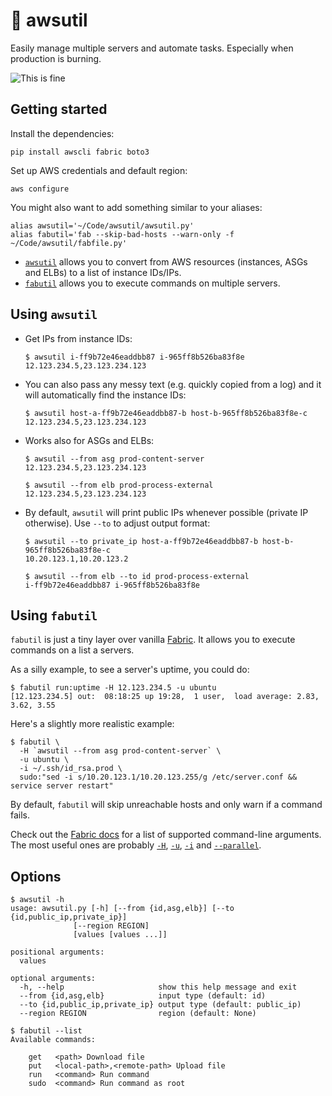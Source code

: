 # 🚒 awsutil

Easily manage multiple servers and automate tasks. Especially when production is burning.

![This is fine](https://i.imgur.com/ck8tvNd.png)

## Getting started

Install the dependencies:

```
pip install awscli fabric boto3
```

Set up AWS credentials and default region:
```
aws configure
```

You might also want to add something similar to your aliases:
```
alias awsutil='~/Code/awsutil/awsutil.py'
alias fabutil='fab --skip-bad-hosts --warn-only -f ~/Code/awsutil/fabfile.py'
```

* [`awsutil`](awsutil.py) allows you to convert from AWS resources (instances, ASGs and ELBs) to a list of instance IDs/IPs.
* [`fabutil`](fabfile.py) allows you to execute commands on multiple servers.

## Using `awsutil`

* Get IPs from instance IDs:

    ```
    $ awsutil i-ff9b72e46eaddbb87 i-965ff8b526ba83f8e
    12.123.234.5,23.123.234.123
    ```

* You can also pass any messy text (e.g. quickly copied from a log) and it will automatically find the instance IDs:

    ```
    $ awsutil host-a-ff9b72e46eaddbb87-b host-b-965ff8b526ba83f8e-c
    12.123.234.5,23.123.234.123
    ```

* Works also for ASGs and ELBs:

    ```
    $ awsutil --from asg prod-content-server
    12.123.234.5,23.123.234.123
    ```

    ```
    $ awsutil --from elb prod-process-external
    12.123.234.5,23.123.234.123
    ```

* By default, `awsutil` will print public IPs whenever possible (private IP otherwise). Use `--to` to adjust output format:

    ```
    $ awsutil --to private_ip host-a-ff9b72e46eaddbb87-b host-b-965ff8b526ba83f8e-c
    10.20.123.1,10.20.123.2
    ```

    ```
    $ awsutil --from elb --to id prod-process-external
    i-ff9b72e46eaddbb87 i-965ff8b526ba83f8e
    ```

## Using `fabutil`

`fabutil` is just a tiny layer over vanilla [Fabric](http://www.fabfile.org). It allows you to execute commands on a list a servers.

As a silly example, to see a server's uptime, you could do:

```
$ fabutil run:uptime -H 12.123.234.5 -u ubuntu
[12.123.234.5] out:  08:18:25 up 19:28,  1 user,  load average: 2.83, 3.62, 3.55
```

Here's a slightly more realistic example:

```
$ fabutil \
  -H `awsutil --from asg prod-content-server` \
  -u ubuntu \
  -i ~/.ssh/id_rsa.prod \
  sudo:"sed -i s/10.20.123.1/10.20.123.255/g /etc/server.conf && service server restart"
```

By default, `fabutil` will skip unreachable hosts and only warn if a command fails.

Check out the [Fabric docs](http://docs.fabfile.org/en/1.14/usage/fab.html) for a list of supported command-line arguments. The most useful ones are probably [`-H`](http://docs.fabfile.org/en/1.14/usage/fab.html#cmdoption-H), [`-u`](http://docs.fabfile.org/en/1.14/usage/fab.html#cmdoption-u), [`-i`](http://docs.fabfile.org/en/1.14/usage/fab.html#cmdoption-i) and [`--parallel`](http://docs.fabfile.org/en/1.14/usage/fab.html#cmdoption-P).

## Options

```
$ awsutil -h                     
usage: awsutil.py [-h] [--from {id,asg,elb}] [--to {id,public_ip,private_ip}]
              [--region REGION]
              [values [values ...]]

positional arguments:
  values

optional arguments:
  -h, --help                     show this help message and exit
  --from {id,asg,elb}            input type (default: id)
  --to {id,public_ip,private_ip} output type (default: public_ip)
  --region REGION                region (default: None)
```

```
$ fabutil --list                       
Available commands:                

    get   <path> Download file     
    put   <local-path>,<remote-path> Upload file                       
    run   <command> Run command    
    sudo  <command> Run command as root
```
